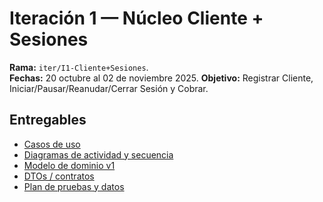 # Iteración 1 — Núcleo Cliente + Sesiones
**Rama:** `iter/I1-Cliente+Sesiones`.  
**Fechas:** 20 octubre al 02 de noviembre 2025.
**Objetivo:** Registrar Cliente, Iniciar/Pausar/Reanudar/Cerrar Sesión y Cobrar.

## Entregables
- [Casos de uso](./casos-uso/)
- [Diagramas de actividad y secuencia](./diagramas/)
- [Modelo de dominio v1](./modelo/dominio-v1.puml)
- [DTOs / contratos](./dtos/contratos.md)
- [Plan de pruebas y datos](./pruebas/)

